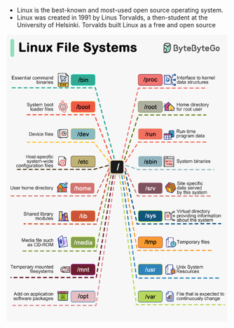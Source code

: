 * Linux is the best-known and most-used open source operating system.
* Linux was created in 1991 by Linus Torvalds, a then-student at the University of Helsinki. Torvalds built Linux as a free and open source 

![Linux](./Images/LinuxfolderStructure.png)